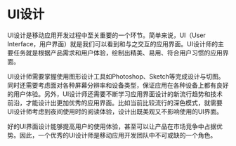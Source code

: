 # UI设计

UI设计是移动应用开发过程中至关重要的一个环节。简单来说，UI（User Interface，用户界面）就是我们可以看到和与之交互的应用界面。UI设计师的主要任务就是根据产品需求和用户体验，绘制出精美、易用、符合用户习惯的应用界面。

UI设计师需要掌握使用图形设计工具如Photoshop、Sketch等完成设计与切图。同时还需要考虑面对各种屏幕分辨率和设备类型，保证应用在各种设备上都有良好的用户体验。另外，UI设计师还需要不断学习应用界面设计的新流行趋势和技术前沿，才能设计出更加优秀的应用界面。比如当前比较流行的深色模式，就需要UI设计师考虑到夜间使用时的阅读体验，设计出既美观又不影响使用的UI界面。

好的UI界面设计能够提高用户的使用体验，甚至可以让产品在市场竞争中占据优势。因此，一个优秀的UI设计师是移动应用开发团队中不可或缺的一个角色。